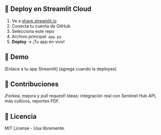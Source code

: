 ## 🚀 Deploy en Streamlit Cloud

1. Ve a [share.streamlit.io](https://share.streamlit.io)
2. Conecta tu cuenta de GitHub
3. Selecciona este repo
4. Archivo principal: `app.py`
5. **Deploy** → ¡Tu app en vivo!

## 📱 Demo
[Enlace a tu app Streamlit] (agrega cuando la deployes)

## 🤝 Contribuciones
¡Forkea, mejora y pull request! Ideas: integración real con Sentinel Hub API, más cultivos, reportes PDF.

## 📄 Licencia
MIT License - Usa libremente.
